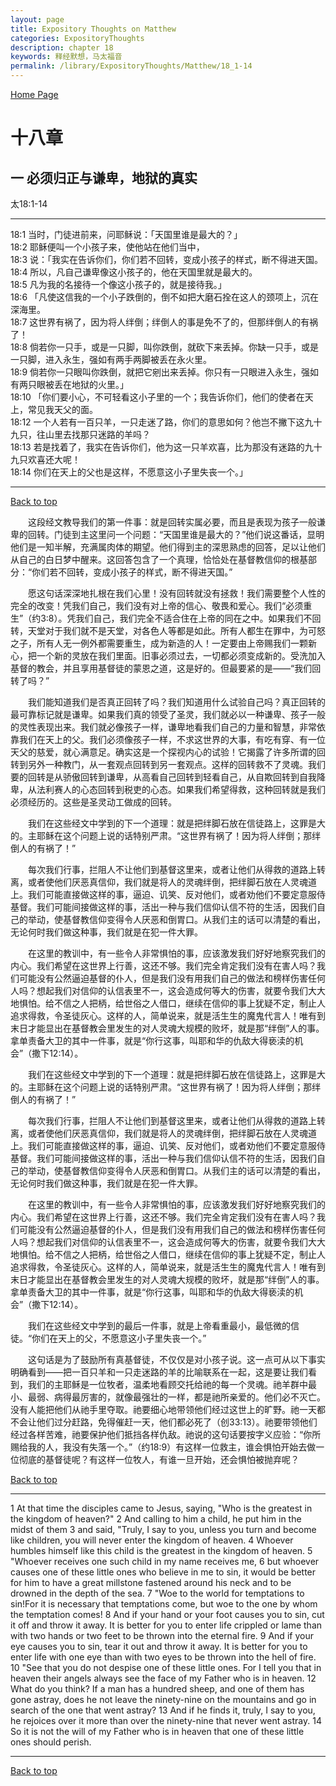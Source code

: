 ```yaml
---
layout: page
title: Expository Thoughts on Matthew
categories: ExpositoryThoughts
description: chapter 18
keywords: 释经默想，马太福音
permalink: /library/ExpositoryThoughts/Matthew/18_1-14
---
```

[ Home Page ]({{site.baseurl}}/index) <br>

<a name="0"></a>
# 十八章 

## 一 必须归正与谦卑，地狱的真实

太18:1-14

***

18:1 当时，门徒进前来，问耶稣说：「天国里谁是最大的？」<br>
18:2 耶稣便叫一个小孩子来，使他站在他们当中，<br>
18:3 说：「我实在告诉你们，你们若不回转，变成小孩子的样式，断不得进天国。<br>
18:4 所以，凡自己谦卑像这小孩子的，他在天国里就是最大的。<br>
18:5 凡为我的名接待一个像这小孩子的，就是接待我。」<br>
18:6 「凡使这信我的一个小子跌倒的，倒不如把大磨石拴在这人的颈项上，沉在深海里。<br>
18:7 这世界有祸了，因为将人绊倒；绊倒人的事是免不了的，但那绊倒人的有祸了！<br>
18:8 倘若你一只手，或是一只脚，叫你跌倒，就砍下来丢掉。你缺一只手，或是一只脚，进入永生，强如有两手两脚被丢在永火里。<br>
18:9 倘若你一只眼叫你跌倒，就把它剜出来丢掉。你只有一只眼进入永生，强如有两只眼被丢在地狱的火里。」<br>
18:10 「你们要小心，不可轻看这小子里的一个；我告诉你们，他们的使者在天上，常见我天父的面。<br>
18:12 一个人若有一百只羊，一只走迷了路，你们的意思如何？他岂不撇下这九十九只，往山里去找那只迷路的羊吗？<br>
18:13 若是找着了，我实在告诉你们，他为这一只羊欢喜，比为那没有迷路的九十九只欢喜还大呢！<br>
18:14 你们在天上的父也是这样，不愿意这小子里失丧一个。」<br>

***

[Back to top](#0)

&emsp;&emsp;这段经文教导我们的第一件事：就是回转实属必要，而且是表现为孩子一般谦卑的回转。门徒到主这里问一个问题：“天国里谁是最大的？”他们说这番话，显明他们是一知半解，充满属肉体的期望。他们得到主的深思熟虑的回答，足以让他们从自己的白日梦中醒来。这回答包含了一个真理，恰恰处在基督教信仰的根基部分：“你们若不回转，变成小孩子的样式，断不得进天国。”

&emsp;&emsp;愿这句话深深地扎根在我们心里！没有回转就没有拯救！我们需要整个人性的完全的改变！凭我们自己，我们没有对上帝的信心、敬畏和爱心。我们“必须重生”（约3:8）。凭我们自己，我们完全不适合住在上帝的同在之中。如果我们不回转，天堂对于我们就不是天堂，对各色人等都是如此。所有人都生在罪中，为可怒之子，所有人无一例外都需要重生，成为新造的人！一定要由上帝赐我们一颗新心，把一个新的灵放在我们里面。旧事必须过去，一切都必须变成新的。受洗加入基督的教会，并且享用基督徒的蒙恩之道，这是好的。但最要紧的是——“我们回转了吗？”

&emsp;&emsp;我们能知道我们是否真正回转了吗？我们知道用什么试验自己吗？真正回转的最可靠标记就是谦卑。如果我们真的领受了圣灵，我们就必以一种谦卑、孩子一般的灵性表现出来。我们就必像孩子一样，谦卑地看我们自己的力量和智慧，非常依靠我们在天上的父。我们必须像孩子一样，不求这世界的大事，有吃有穿、有一位天父的慈爱，就心满意足。确实这是一个探视内心的试验！它揭露了许多所谓的回转到另外一种教门，从一套观点回转到另一套观点。这样的回转救不了灵魂。我们要的回转是从骄傲回转到谦卑，从高看自己回转到轻看自己，从自欺回转到自我降卑，从法利赛人的心态回转到税吏的心态。如果我们希望得救，这种回转就是我们必须经历的。这些是圣灵动工做成的回转。

&emsp;&emsp;我们在这些经文中学到的下一个道理：就是把绊脚石放在信徒路上，这罪是大的。主耶稣在这个问题上说的话特别严肃。“这世界有祸了！因为将人绊倒；那绊倒人的有祸了！”

&emsp;&emsp;每次我们行事，拦阻人不让他们到基督这里来，或者让他们从得救的道路上转离，或者使他们厌恶真信仰，我们就是将人的灵魂绊倒，把绊脚石放在人灵魂道上。我们可能直接做这样的事，逼迫、讥笑、反对他们，或者劝他们不要定意服侍基督。我们可能间接做这样的事，活出一种与我们信仰认信不符的生活，因我们自己的举动，使基督教信仰变得令人厌恶和倒胃口。从我们主的话可以清楚的看出，无论何时我们做这种事，我们就是在犯一件大罪。

&emsp;&emsp;在这里的教训中，有一些令人非常惧怕的事，应该激发我们好好地察究我们的内心。我们希望在这世界上行善，这还不够。我们完全肯定我们没有在害人吗？我们可能没有公然逼迫基督的仆人，但是我们没有用我们自己的做法和榜样伤害任何人吗？想起我们对信仰的认信表里不一，这会造成何等大的伤害，就要令我们大大地惧怕。给不信之人把柄，给世俗之人借口，继续在信仰的事上犹疑不定，制止人追求得救，令圣徒灰心。这样的人，简单说来，就是活生生的魔鬼代言人！唯有到末日才能显出在基督教会里发生的对人灵魂大规模的败坏，就是那“绊倒”人的事。拿单责备大卫的其中一件事，就是“你行这事，叫耶和华的仇敌大得亵渎的机会”（撒下12:14）。

&emsp;&emsp;我们在这些经文中学到的下一个道理：就是把绊脚石放在信徒路上，这罪是大的。主耶稣在这个问题上说的话特别严肃。“这世界有祸了！因为将人绊倒；那绊倒人的有祸了！”

&emsp;&emsp;每次我们行事，拦阻人不让他们到基督这里来，或者让他们从得救的道路上转离，或者使他们厌恶真信仰，我们就是将人的灵魂绊倒，把绊脚石放在人灵魂道上。我们可能直接做这样的事，逼迫、讥笑、反对他们，或者劝他们不要定意服侍基督。我们可能间接做这样的事，活出一种与我们信仰认信不符的生活，因我们自己的举动，使基督教信仰变得令人厌恶和倒胃口。从我们主的话可以清楚的看出，无论何时我们做这种事，我们就是在犯一件大罪。

&emsp;&emsp;在这里的教训中，有一些令人非常惧怕的事，应该激发我们好好地察究我们的内心。我们希望在这世界上行善，这还不够。我们完全肯定我们没有在害人吗？我们可能没有公然逼迫基督的仆人，但是我们没有用我们自己的做法和榜样伤害任何人吗？想起我们对信仰的认信表里不一，这会造成何等大的伤害，就要令我们大大地惧怕。给不信之人把柄，给世俗之人借口，继续在信仰的事上犹疑不定，制止人追求得救，令圣徒灰心。这样的人，简单说来，就是活生生的魔鬼代言人！唯有到末日才能显出在基督教会里发生的对人灵魂大规模的败坏，就是那“绊倒”人的事。拿单责备大卫的其中一件事，就是“你行这事，叫耶和华的仇敌大得亵渎的机会”（撒下12:14）。

&emsp;&emsp;我们在这些经文中学到的最后一件事，就是上帝看重最小，最低微的信徒。“你们在天上的父，不愿意这小子里失丧一个。”

&emsp;&emsp;这句话是为了鼓励所有真基督徒，不仅仅是对小孩子说。这一点可从以下事实明确看到——把一百只羊和一只走迷路的羊的比喻联系在一起，这是要让我们看到，我们的主耶稣是一位牧者，温柔地看顾交托给祂的每一个灵魂。祂羊群中最小、最弱、病得最厉害的，就像最强壮的一样，都是祂所亲爱的。他们必不灭亡。没有人能把他们从祂手里夺取。祂要细心地带领他们经过这世上的旷野。祂一天都不会让他们过分赶路，免得催赶一天，他们都必死了（创33:13）。祂要带领他们经过各样苦难，祂要保护他们抵挡各样仇敌。祂说的这句话要按字义应验：“你所赐给我的人，我没有失落一个。”（约18:9）有这样一位救主，谁会惧怕开始去做一位彻底的基督徒呢？有这样一位牧人，有谁一旦开始，还会惧怕被抛弃呢？

[Back to top](#0)

***

1 At that time the disciples came to Jesus, saying, "Who is the greatest in the kingdom of heaven?" 2 And calling to him a child, he put him in the midst of them 3 and said, "Truly, I say to you, unless you turn and become like children, you will never enter the kingdom of heaven. 4 Whoever humbles himself like this child is the greatest in the kingdom of heaven. 5 "Whoever receives one such child in my name receives me, 6 but whoever causes one of these little ones who believe in me to sin, it would be better for him to have a great millstone fastened around his neck and to be drowned in the depth of the sea. 7 "Woe to the world for temptations to sin!For it is necessary that temptations come, but woe to the one by whom the temptation comes! 8 And if your hand or your foot causes you to sin, cut it off and throw it away. It is better for you to enter life crippled or lame than with two hands or two feet to be thrown into the eternal fire. 9 And if your eye causes you to sin, tear it out and throw it away. It is better for you to enter life with one eye than with two eyes to be thrown into the hell of fire. 10 "See that you do not despise one of these little ones. For I tell you that in heaven their angels always see the face of my Father who is in heaven. 12 What do you think? If a man has a hundred sheep, and one of them has gone astray, does he not leave the ninety-nine on the mountains and go in search of the one that went astray? 13 And if he finds it, truly, I say to you, he rejoices over it more than over the ninety-nine that never went astray. 14 So it is not the will of my Father who is in heaven that one of these little ones should perish.

***

[Back to top](#0)
